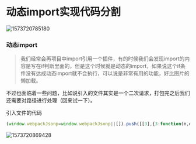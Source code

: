 # 动态import实现代码分割

![1573720785180](F:\我的笔记\image\1573720785180.png)

### 动态import

> 我们经常会再项目中import引用一个插件，有的时候我们会发现import的内容是写在if判断里面的，但是这个时候就是动态的import，如果说这个if条件没有达成动态import就不会执行，可以说是非常有用的功能，好比图片的懒加载。

不过也面临着一些问题，比如说引入的文件其实是一个二次请求，打包完之后我们还需要对路径进行处理（回来试一下）。

引入文件的代码

```js
(window.webpackJsonp=window.webpackJsonp||[]).push([[3],{3:function(n,o){n.exports={a:1}}}]);
```

![1573720869428](F:\我的笔记\image\1573720869428.png)
